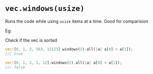 # `vec.windows(usize)`

Runs the code while using `usize` items at a time. Good for comparision

Eg:

Check if the vec is sorted

```rust
vec![0, 1, 2, 563, 12123].windows(2).all(|a| a[0] < a[1]);
/// true

vec![0, 1, 2, 1, 12].windows(2).all(|a| a[0] < a[1]);
/// false
```